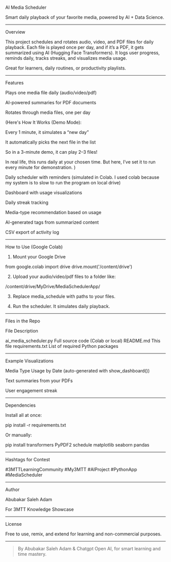 AI Media Scheduler

Smart daily playback of your favorite media, powered by AI + Data Science.

   

---

Overview

This project schedules and rotates audio, video, and PDF files for daily playback. Each file is played once per day, and if it’s a PDF, it gets summarized using AI (Hugging Face Transformers). It logs user progress, reminds daily, tracks streaks, and visualizes media usage.

Great for learners, daily routines, or productivity playlists.


---

Features

Plays one media file daily (audio/video/pdf)

AI-powered summaries for PDF documents

Rotates through media files, one per day 


(Here's How It Works (Demo Mode):

Every 1 minute, it simulates a “new day”

It automatically picks the next file in the list

So in a 3-minute demo, it can play 2–3 files!

In real life, this runs daily at your chosen time. But here, I’ve set it to run every minute for demonstration.
)

Daily scheduler with reminders (simulated in Colab. I used colab because my system is to slow to run the program on local drive)

Dashboard with usage visualizations

Daily streak tracking

Media-type recommendation based on usage

AI-generated tags from summarized content

CSV export of activity log



---

How to Use (Google Colab)

1. Mount your Google Drive



from google.colab import drive
drive.mount('/content/drive')

2. Upload your audio/video/pdf files to a folder like:



/content/drive/MyDrive/MediaSchedulerApp/

3. Replace media_schedule with paths to your files.


4. Run the scheduler. It simulates daily playback.




---

Files in the Repo

File	Description

ai_media_scheduler.py	Full source code (Colab or local)
README.md	This file
requirements.txt	List of required Python packages



---

Example Visualizations

Media Type Usage by Date (auto-generated with show_dashboard())

Text summaries from your PDFs

User engagement streak



---

Dependencies

Install all at once:

pip install -r requirements.txt

Or manually:

pip install transformers PyPDF2 schedule matplotlib seaborn pandas


---

Hashtags for Contest

#3MTTLearningCommunity #My3MTT #AIProject #PythonApp #MediaScheduler


---

Author

Abubakar Saleh Adam 


For 3MTT Knowledge Showcase 


---

License

Free to use, remix, and extend for learning and non-commercial purposes.


---

> By Abubakar Saleh Adam & Chatgpt Open AI, for smart learning and time mastery.




